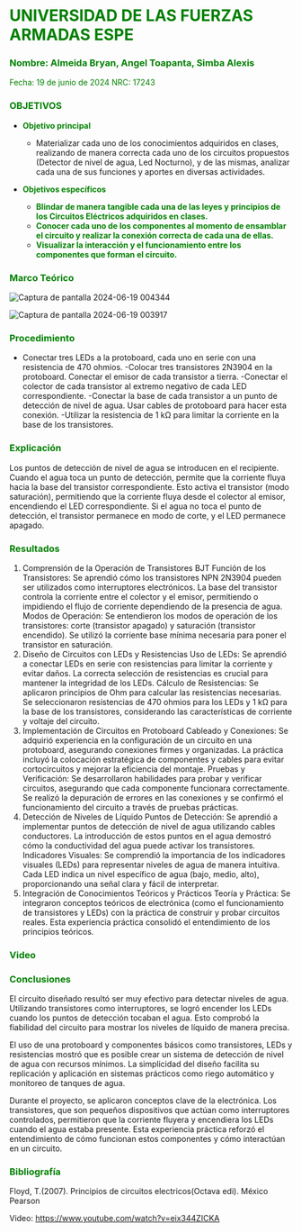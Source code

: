 # <span style="color:green">UNIVERSIDAD DE LAS FUERZAS ARMADAS ESPE</span>

### <span style="color:green">Nombre: Almeida Bryan, Angel Toapanta, Simba Alexis</span>
<span style="color:green">Fecha: 19 de junio de 2024</span>
<span style="color:green">NRC: 17243</span>

<justify>

### <span style="color:green">OBJETIVOS</span>

- **<span style="color:green">Objetivo principal</span>**
  - Materializar cada uno de los conocimientos adquiridos en clases, realizando de manera correcta cada uno de los circuitos propuestos (Detector de nivel de agua, Led Nocturno), y de las mismas, analizar cada una de sus funciones y aportes en diversas actividades.

- **<span style="color:green">Objetivos específicos</span>**
  - **<span style="color:green">Blindar de manera tangible cada una de las leyes y principios de los Circuitos Eléctricos adquiridos en clases.</span>**
  - **<span style="color:green">Conocer cada uno de los componentes al momento de ensamblar el circuito y realizar la conexión correcta de cada una de ellas.</span>**
  - **<span style="color:green">Visualizar la interacción y el funcionamiento entre los componentes que forman el circuito.</span>**

### <span style="color:green">Marco Teórico</span>
![Captura de pantalla 2024-06-19 004344](https://github.com/bryal14/Fund.Circuitos-Electricos/assets/150269328/225f66d1-5ff4-42b9-a0b2-05666ec7ec07)

![Captura de pantalla 2024-06-19 003917](https://github.com/bryal14/Fund.Circuitos-Electricos/assets/150269328/fbe41800-2ba5-4381-a974-e1e7313deb3b)


### <span style="color:green">Procedimiento</span>
- Conectar tres LEDs a la protoboard, cada uno en serie con una resistencia de 470 ohmios.
-Colocar tres transistores 2N3904 en la protoboard. Conectar el emisor de cada transistor a tierra.
-Conectar el colector de cada transistor al extremo negativo de cada LED correspondiente.
-Conectar la base de cada transistor a un punto de detección de nivel de agua. Usar cables de protoboard para hacer esta conexión.
-Utilizar la resistencia de 1 kΩ para limitar la corriente en la base de los transistores.
### <span style="color:green">Explicación</span>
Los puntos de detección de nivel de agua se introducen en el recipiente. Cuando el agua toca un punto de detección, permite que la corriente fluya hacia la base del transistor correspondiente. Esto activa el transistor (modo saturación), permitiendo que la corriente fluya desde el colector al emisor, encendiendo el LED correspondiente.
Si el agua no toca el punto de detección, el transistor permanece en modo de corte, y el LED permanece apagado.

### <span style="color:green">Resultados</span>
1. Comprensión de la Operación de Transistores BJT
Función de los Transistores: Se aprendió cómo los transistores NPN 2N3904 pueden ser utilizados como interruptores electrónicos. La base del transistor controla la corriente entre el colector y el emisor, permitiendo o impidiendo el flujo de corriente dependiendo de la presencia de agua.
Modos de Operación: Se entendieron los modos de operación de los transistores: corte (transistor apagado) y saturación (transistor encendido). Se utilizó la corriente base mínima necesaria para poner el transistor en saturación.
2. Diseño de Circuitos con LEDs y Resistencias
Uso de LEDs: Se aprendió a conectar LEDs en serie con resistencias para limitar la corriente y evitar daños. La correcta selección de resistencias es crucial para mantener la integridad de los LEDs.
Cálculo de Resistencias: Se aplicaron principios de Ohm para calcular las resistencias necesarias. Se seleccionaron resistencias de 470 ohmios para los LEDs y 1 kΩ para la base de los transistores, considerando las características de corriente y voltaje del circuito.
3. Implementación de Circuitos en Protoboard
Cableado y Conexiones: Se adquirió experiencia en la configuración de un circuito en una protoboard, asegurando conexiones firmes y organizadas. La práctica incluyó la colocación estratégica de componentes y cables para evitar cortocircuitos y mejorar la eficiencia del montaje.
Pruebas y Verificación: Se desarrollaron habilidades para probar y verificar circuitos, asegurando que cada componente funcionara correctamente. Se realizó la depuración de errores en las conexiones y se confirmó el funcionamiento del circuito a través de pruebas prácticas.
4. Detección de Niveles de Líquido
Puntos de Detección: Se aprendió a implementar puntos de detección de nivel de agua utilizando cables conductores. La introducción de estos puntos en el agua demostró cómo la conductividad del agua puede activar los transistores.
Indicadores Visuales: Se comprendió la importancia de los indicadores visuales (LEDs) para representar niveles de agua de manera intuitiva. Cada LED indica un nivel específico de agua (bajo, medio, alto), proporcionando una señal clara y fácil de interpretar.
5. Integración de Conocimientos Teóricos y Prácticos
Teoría y Práctica: Se integraron conceptos teóricos de electrónica (como el funcionamiento de transistores y LEDs) con la práctica de construir y probar circuitos reales. Esta experiencia práctica consolidó el entendimiento de los principios teóricos.
### <span style="color:green">Video</span>

### <span style="color:green">Conclusiones</span>
El circuito diseñado resultó ser muy efectivo para detectar niveles de agua. Utilizando transistores como interruptores, se logró encender los LEDs cuando los puntos de detección tocaban el agua. Esto comprobó la fiabilidad del circuito para mostrar los niveles de líquido de manera precisa.

El uso de una protoboard y componentes básicos como transistores, LEDs y resistencias mostró que es posible crear un sistema de detección de nivel de agua con recursos mínimos. La simplicidad del diseño facilita su replicación y aplicación en sistemas prácticos como riego automático y monitoreo de tanques de agua.

Durante el proyecto, se aplicaron conceptos clave de la electrónica. Los transistores, que son pequeños dispositivos que actúan como interruptores controlados, permitieron que la corriente fluyera y encendiera los LEDs cuando el agua estaba presente. Esta experiencia práctica reforzó el entendimiento de cómo funcionan estos componentes y cómo interactúan en un circuito.

### <span style="color:green">Bibliografía</span>

</justify>

Floyd, T.(2007). Principios de circuitos electricos(Octava edi). México Pearson

Video: https://www.youtube.com/watch?v=eix344ZICKA


</justify>
